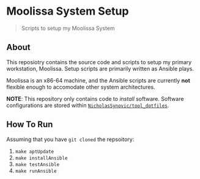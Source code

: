 # Moolissa System Setup

> Scripts to setup my Moolissa System

## About

This reposiotry contains the source code and scripts to setup my primary
workstation, Moolissa. Setup scripts are primarily written as Ansible plays.

Moolissa is an x86-64 machine, and the Ansible scripts are currently **not**
flexible enough to accomodate other system architectures.

**NOTE**: This repository only contains code to *install* software. Software configurations are stored within [`NicholasSynovic/tool_dotfiles`](https://github.com/NicholasSynovic/tool_dotfiles).

## How To Run

Assuming that you have `git cloned` the repsoitory:

1. `make aptUpdate`
1. `make installAnsible`
1. `make testAnsible`
1. `make runAnsible`
